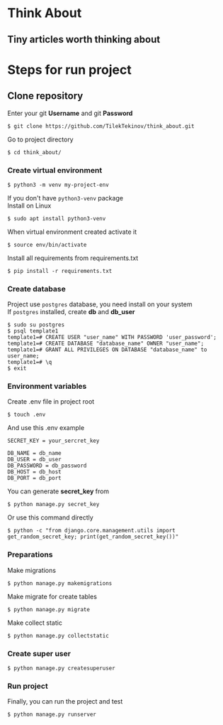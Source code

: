# Think About
## Tiny articles worth thinking about

# Steps for run project
## Clone repository
Enter your git **Username** and git **Password**
```shell
$ git clone https://github.com/TilekTekinov/think_about.git
```
Go to project directory
```shell
$ cd think_about/
```

### Create virtual environment
```shell
$ python3 -m venv my-project-env
```
If you don't have `python3-venv` package <br>
Install on Linux
```shell
$ sudo apt install python3-venv
```
When virtual environment created activate it
```shell
$ source env/bin/activate
```
Install all requirements from requirements.txt
```shell
$ pip install -r requirements.txt
```

### Create database
Project use `postgres` database, you need install on your system <br>
If `postgres` installed, create **db** and **db_user**
```shell
$ sudo su postgres
$ psql template1
template1=# CREATE USER "user_name" WITH PASSWORD 'user_password';
template1=# CREATE DATABASE "database_name" OWNER "user_name";
template1=# GRANT ALL PRIVILEGES ON DATABASE "database_name" to user_name;
template1=# \q
$ exit
```

### Environment variables
Create .env file in project root
```shell
$ touch .env
```
And use this .env example
```dotenv
SECRET_KEY = your_sercret_key

DB_NAME = db_name 
DB_USER = db_user
DB_PASSWORD = db_password
DB_HOST = db_host
DB_PORT = db_port
```
You can generate **secret_key** from
```shell
$ python manage.py secret_key
```
Or use this command directly
```shell
$ python -c "from django.core.management.utils import get_random_secret_key; print(get_random_secret_key())"
```

### Preparations
Make migrations
```shell
$ python manage.py makemigrations
```
Make migrate for create tables
```shell
$ python manage.py migrate
```
Make collect static
```shell
$ python manage.py collectstatic
```

### Create super user
```shell
$ python manage.py createsuperuser
```

### Run project
Finally, you can run the project and test
```shell
$ python manage.py runserver
```